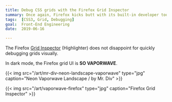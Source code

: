 ```yaml
---
title: Debug CSS grids with the Firefox Grid Inspector
summary: Once again, Firefox kicks butt with its built-in developer tools that started it all.
tags:  [CSS3, Grid, Debugging]
goal:  Front-End Engineering
date:  2019-06-16

---
```


The Firefox [Grid Inspector][docs] (Highlighter) does not disappoint for
quickly debugging grids visually.

In dark mode, the Firefox grid UI is **SO VAPORWAVE**.

{{< img src="/art/mr-div-neon-landscape-vaporwave" type="jpg"
  caption="Neon Vaporwave Landscape / by Mr. Div" >}}

{{< img src="/art/vaporwave-firefox" type="jpg"
  caption="Firefox Grid Inspector" >}}

[div]: https://mrdiv.tumblr.com/
[docs]: https://developer.mozilla.org/en-US/docs/Tools/Page_Inspector/How_to/Examine_grid_layouts
